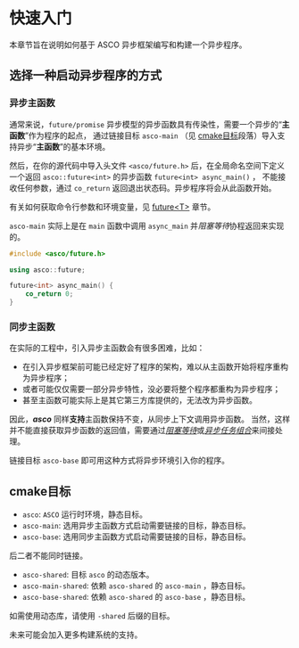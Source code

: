 # 快速入门

本章节旨在说明如何基于 ASCO 异步框架编写和构建一个异步程序。

## 选择一种启动异步程序的方式

### 异步主函数

通常来说，`future/promise` 异步模型的异步函数具有传染性，需要一个异步的“**主函数**”作为程序的起点，
通过链接目标 `asco-main` （见 [cmake目标](#cmake目标)段落）导入支持异步“**主函数**”的基本环境。

然后，在你的源代码中导入头文件 `<asco/future.h>` 后，在全局命名空间下定义一个返回 `asco::future<int>` 的异步函数 `future<int> async_main()` ，
不能接收任何参数，通过 `co_return` 返回退出状态码。异步程序将会从此函数开始。

有关如何获取命令行参数和环境变量，见 [future\<T\>](./future.md#异步主函数) 章节。

`asco-main` 实际上是在 `main` 函数中调用 `async_main` 并*阻塞等待*协程返回来实现的。

```c++
#include <asco/future.h>

using asco::future;

future<int> async_main() {
    co_return 0;
}
```

### 同步主函数

在实际的工程中，引入异步主函数会有很多困难，比如：

- 在引入异步框架前可能已经定好了程序的架构，难以从主函数开始将程序重构为异步程序；
- 或者可能仅仅需要一部分异步特性，没必要将整个程序都重构为异步程序；
- 甚至主函数可能实际上是其它第三方库提供的，无法改为异步函数。

因此，***asco*** 同样**支持**主函数保持不变，从同步上下文调用异步函数。
当然，这样并不能直接获取异步函数的返回值，需要通过[*阻塞等待*](./future.md#异步主函数)或[*异步任务组合*](./任务组合.md)来间接处理。

链接目标 `asco-base` 即可用这种方式将异步环境引入你的程序。

## cmake目标

- `asco`: `ASCO` 运行时环境，静态目标。
- `asco-main`: 选用异步主函数方式启动需要链接的目标，静态目标。
- `asco-base`: 选用同步主函数方式启动需要链接的目标，静态目标。

后二者不能同时链接。

- `asco-shared`: 目标 `asco` 的动态版本。
- `asco-main-shared`: 依赖 `asco-shared` 的 `asco-main` ，静态目标。
- `asco-base-shared`: 依赖 `asco-shared` 的 `asco-base` ，静态目标。

如需使用动态库，请使用 `-shared` 后缀的目标。

未来可能会加入更多构建系统的支持。
